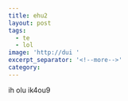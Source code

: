 ```yaml
---
title: ehu2
layout: post
tags:
  - te
  - lol
image: 'http://dui '
excerpt_separator: '<!--more-->'
category: 
---
```

ih olu ik4ou9